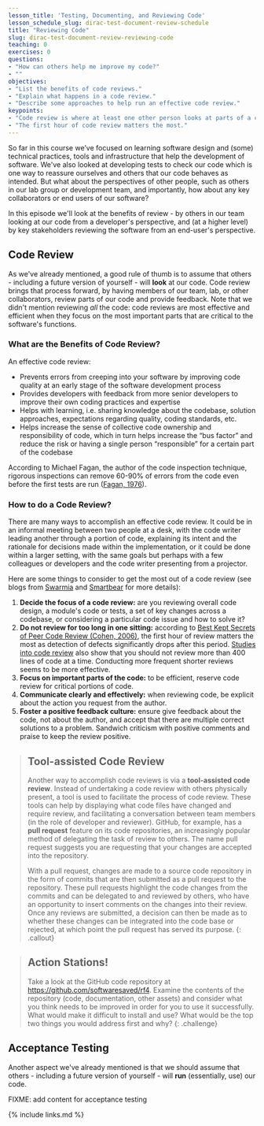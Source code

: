```yaml
---
lesson_title: 'Testing, Documenting, and Reviewing Code'
lesson_schedule_slug: dirac-test-document-review-schedule
title: "Reviewing Code"
slug: dirac-test-document-review-reviewing-code
teaching: 0
exercises: 0
questions:
- "How can others help me improve my code?"
- ""
objectives:
- "List the benefits of code reviews."
- "Explain what happens in a code review."
- "Describe some approaches to help run an effective code review."
keypoints:
- "Code review is where at least one other person looks at parts of a codebase in order to improve its code readability, understandability, quality and maintainability."
- "The first hour of code review matters the most."
---
```


So far in this course we’ve focused on learning software design and (some) technical practices, tools and infrastructure that help the development of software. We've also looked at developing tests to check our code which is one way to reassure ourselves and others that our code behaves as intended. But what about the perspectives of other people, such as others in our lab group or development team, and importantly, how about any key collaborators or end users of our software?

In this episode we'll look at the benefits of review - by others in our team looking at our code from a developer's perspective, and (at a higher level) by key stakeholders reviewing the software from an end-user's perspective.


## Code Review

As we've already mentioned, a good rule of thumb is to assume that others - including a future version of yourself - will **look** at our code. Code review brings that process forward, by having members of our team, lab, or other collaborators, review parts of our code and provide feedback. Note that we didn't mention reviewing *all* the code: code reviews are most effective and efficient when they focus on the most important parts that are critical to the software's functions.

### What are the Benefits of Code Review?

An effective code review:

- Prevents errors from creeping into your software by improving code quality at an early stage of the software development process
- Provides developers with feedback from more senior developers to improve their own coding practices and expertise
- Helps with learning, i.e. sharing knowledge about the codebase, solution approaches, expectations regarding quality, coding standards, etc.
- Helps increase the sense of collective code ownership and responsibility of code, which in turn helps increase the “bus factor” and reduce the risk or having a single person “responsible” for a certain part of the codebase

According to Michael Fagan, the author of the code inspection technique, rigorous inspections can remove 60-90% of errors from the code even before the first tests are run ([Fagan, 1976](https://doi.org/10.1147%2Fsj.153.0182)).

### How to do a Code Review?

There are many ways to accomplish an effective code review. It could be in an informal meeting between two people at a desk, with the code writer leading another through a portion of code, explaining its intent and the rationale for decisions made within the implementation, or it could be done within a larger setting, with the same goals but perhaps with a few colleagues or developers and the code writer presenting from a projector.

Here are some things to consider to get the most out of a code review (see blogs from [Swarmia](https://www.swarmia.com/blog/a-complete-guide-to-code-reviews/) and [Smartbear](https://smartbear.com/learn/code-review/best-practices-for-peer-code-review/) for more details):

1. **Decide the focus of a code review:** are you reviewing overall code design, a module's code or tests, a set of key changes across a codebase, or considering a particular code issue and how to solve it?
2. **Do not review for too long in one sitting:** according to [Best Kept Secrets of Peer Code Review (Cohen, 2006)](https://www.amazon.co.uk/Best-Kept-Secrets-Peer-Review/dp/1599160676), the first hour of review matters the most as detection of defects significantly drops after this period. [Studies into code review](https://smartbear.com/resources/ebooks/the-state-of-code-review-2020-report/) also show that you should not review more than 400 lines of code at a time. Conducting more frequent shorter reviews seems to be more effective.
3. **Focus on important parts of the code:** to be efficient, reserve code review for critical portions of code.
4. **Communicate clearly and effectively:** when reviewing code, be explicit about the action you request from the author.
5. **Foster a positive feedback culture:** ensure give feedback about the code, not about the author, and accept that there are multiple correct solutions to a problem. Sandwich criticism with positive comments and praise to keep the review positive.

> ## Tool-assisted Code Review
> 
> Another way to accomplish code reviews is via a **tool-assisted code review**. Instead of undertaking a code review with others physically present, a tool is used to facilitate the process of code review. These tools can help by displaying what code files have changed and require review, and facilitating a conversation between team members (in the role of developer and reviewer). GitHub, for example, has a **pull request** feature on its code repositories, an increasingly popular method of delegating the task of review to others. The name pull request suggests you are requesting that your changes are accepted into the repository.
> 
> With a pull request, changes are made to a source code repository in the form of commits that are then submitted as a pull request to the repository. These pull requests highlight the code changes from the commits and can be delegated to and reviewed by others, who have an opportunity to insert comments on the changes into their review. Once any reviews are submitted, a decision can then be made as to whether these changes can be integrated into the code base or rejected, at which point the pull request has served its purpose.
{: .callout}

> ## Action Stations!
>
> Take a look at the GitHub code repository at <https://github.com/softwaresaved/rf4>. Examine the contents of the repository (code, documentation, other assets) and consider what you think needs to be improved in order for you to use it successfully. What would make it difficult to install and use? What would be the top two things you would address first and why?
{: .challenge}

## Acceptance Testing

Another aspect we've already mentioned is that we should assume that others - including a future version of yourself - will **run** (essentially, use) our code.

FIXME: add content for acceptance testing


{% include links.md %}
